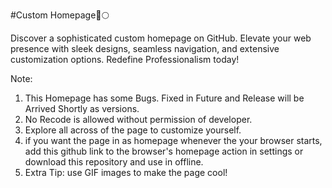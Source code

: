 #Custom Homepage🚀🌕

Discover a sophisticated custom homepage on GitHub. Elevate your web presence with sleek designs, seamless navigation, and extensive customization options. Redefine Professionalism today!

Note:
1. This Homepage has some Bugs. Fixed in Future and Release will be Arrived Shortly as versions.
2. No Recode is allowed without permission of developer.
3. Explore all across of the page to customize yourself.
4. if you want the page in as homepage whenever the your browser starts, add this github link to the browser's homepage action in settings or download this repository and use in offline.
5. Extra Tip:
use GIF images to make the page cool!
